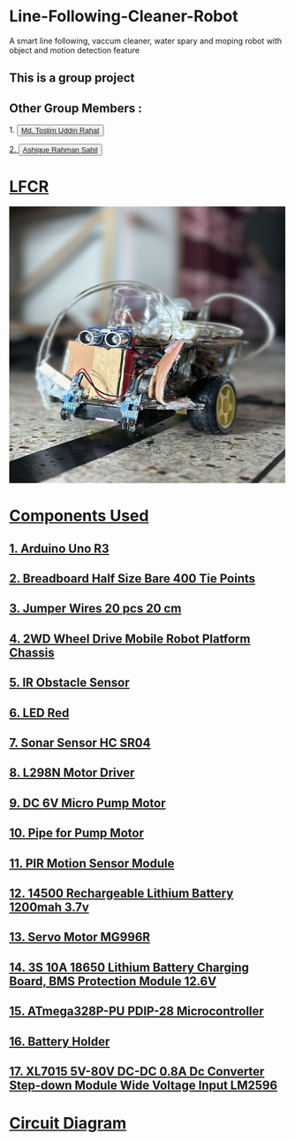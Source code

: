 # Line-Following-Cleaner-Robot
A smart line following, vaccum cleaner, water spary and moping robot with object and motion detection feature
<h2>This is a group project</h2>
<h2>Other Group Members :</h2> 
<p>1. <button><a href = "https://github.com/tu-Rahat">Md. Toslim Uddin Rahat</button></p>  
<p>2. <button><a href = "https://github.com/ARSahil">Ashique Rahman Sahil</button></p>
<h1>LFCR</h1>
<img src = "images/LFCR.jpg" width="500" height="500">
<h1>Components Used</h1>
<h2>1. Arduino Uno R3</h2>
<h2>2. Breadboard Half Size Bare 400 Tie Points</h2>
<h2>3. Jumper Wires 20 pcs 20 cm</h2>
<h2>4. 2WD Wheel Drive Mobile Robot Platform Chassis</h2>
<h2>5. IR Obstacle Sensor</h2>
<h2>6. LED Red</h2>
<h2>7. Sonar Sensor HC SR04</h2>
<h2>8. L298N Motor Driver</h2>
<h2>9. DC 6V Micro Pump Motor</h2>
<h2>10. Pipe for Pump Motor</h2>
<h2>11. PIR Motion Sensor Module</h2>
<h2>12. 14500 Rechargeable Lithium Battery 1200mah 3.7v</h2>
<h2>13. Servo Motor MG996R</h2>
<h2>14. 3S 10A 18650 Lithium Battery Charging Board, BMS Protection Module 12.6V</h2>
<h2>15. ATmega328P-PU PDIP-28 Microcontroller</h2>
<h2>16. Battery Holder</h2>
<h2>17. XL7015 5V-80V DC-DC 0.8A Dc Converter Step-down Module Wide Voltage Input LM2596</h2>

<h1>Circuit Diagram</h1>

